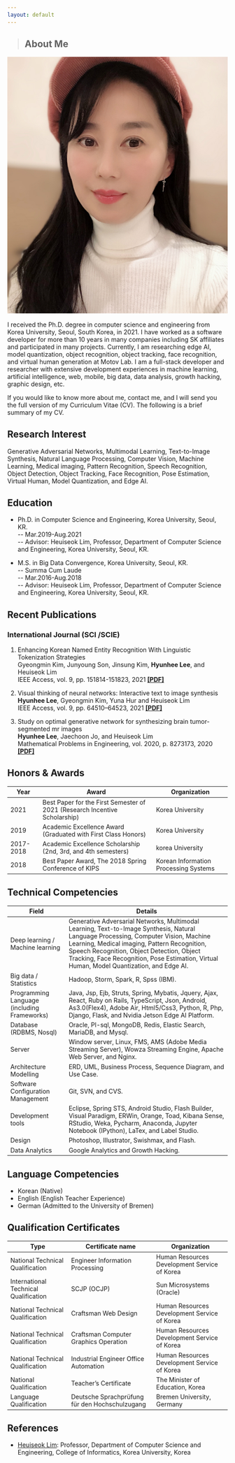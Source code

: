 ```yaml
---
layout: default
---
```


> ##  About Me

<img class="profile-picture" src="me7.jpg">

I received the Ph.D. degree in computer science and engineering from Korea University, Seoul, South Korea, in 2021. I have worked as a software developer for more than 10 years in many companies including SK affiliates and participated in many projects. Currently, I am researching edge AI, model quantization, object recognition, object tracking, face recognition, and virtual human generation at Motov Lab. I am a full-stack developer and researcher with extensive development experiences in machine learning, artificial intelligence, web, mobile, big data, data analysis, growth hacking, graphic design, etc. 

If you would like to know more about me, contact me, and I will send you the full version of my Curriculum Vitae (CV). The following is a brief summary of my CV. 

## Research Interest

Generative Adversarial Networks, Multimodal Learning, Text-to-Image Synthesis, Natural Language Processing, Computer Vision, Machine Learning, Medical imaging, Pattern Recognition, Speech Recognition, Object Detection, Object Tracking, Face Recognition, Pose Estimation, Virtual Human, Model Quantization, and Edge AI.

## Education


* Ph.D. in Computer Science and Engineering, Korea University, Seoul, KR. <br>
-- Mar.2019-Aug.2021 <br>
-- Advisor: Heuiseok Lim, Professor, Department of Computer Science and Engineering, Korea University, Seoul, KR.


* M.S. in Big Data Convergence, Korea University, Seoul, KR. <br>
-- Summa Cum Laude <br>
-- Mar.2016-Aug.2018 <br>
-- Advisor: Heuiseok Lim, Professor, Department of Computer Science and Engineering, Korea University, Seoul, KR.

## Recent Publications
### International Journal (SCI /SCIE)

1. Enhancing Korean Named Entity Recognition With Linguistic Tokenization Strategies <br>
Gyeongmin Kim, Junyoung Son, Jinsung Kim, **Hyunhee Lee**, and Heuiseok Lim <br>
IEEE Access, vol. 9, pp. 151814-151823, 2021 **[[PDF]](https://ieeexplore.ieee.org/document/9610031)**

2. Visual thinking of neural networks: Interactive text to image synthesis <br>
**Hyunhee Lee**, Gyeongmin Kim, Yuna Hur and Heuiseok Lim <br>
IEEE Access, vol. 9, pp. 64510–64523, 2021 **[[PDF]](https://ieeexplore.ieee.org/document/9410550)**

3. Study on optimal generative network for synthesizing brain tumor-segmented mr images <br>
**Hyunhee Lee**, Jaechoon Jo, and Heuiseok Lim <br>
Mathematical Problems in Engineering, vol. 2020, p. 8273173, 2020 **[[PDF]](https://www.hindawi.com/journals/mpe/2020/8273173/)**

## Honors & Awards

Year | Award | Organization
-----|-------|--------
2021 | Best Paper for the First Semester of 2021 (Research Incentive Scholarship)  | Korea University
2019 | Academic Excellence Award (Graduated with First Class Honors) | Korea University
2017-2018 | Academic Excellence Scholarship (2nd, 3rd, and 4th semesters) | korea University
2018 | Best Paper Award, The 2018 Spring Conference of KIPS | Korean Information Processing Systems

## Technical Competencies

Field | Details 
-----|-------
Deep learning / Machine learning | Generative Adversarial Networks, Multimodal Learning, Text-to-Image Synthesis, Natural Language Processing, Computer Vision, Machine Learning, Medical imaging, Pattern Recognition, Speech Recognition, Object Detection, Object Tracking, Face Recognition, Pose Estimation, Virtual Human, Model Quantization, and Edge AI.
Big data / Statistics | Hadoop, Storm, Spark, R, Spss (IBM).
Programming Language (including Frameworks) | Java, Jsp, Ejb, Struts, Spring, Mybatis, Jquery, Ajax, React, Ruby on Rails, TypeScript, Json, Android, As3.0(Flex4), Adobe Air, Html5/Css3, Python, R, Php, Django, Flask, and Nvidia Jetson Edge AI Platform.
Database (RDBMS, Nosql) | Oracle, Pl-sql, MongoDB, Redis, Elastic Search, MariaDB, and Mysql.
Server | Window server, Linux, FMS, AMS (Adobe Media Streaming Server), Wowza Streaming Engine, Apache Web Server, and Nginx.
Architecture Modelling | ERD, UML, Business Process, Sequence Diagram, and Use Case.
Software Configuration Management | Git, SVN, and CVS.
Development tools | Eclipse, Spring STS, Android Studio, Flash Builder, Visual Paradigm, ERWin, Orange, Toad, Kibana Sense, RStudio, Weka, Pycharm, Anaconda, Jupyter Notebook (IPython), LaTex, and Label Studio.
Design | Photoshop, Illustrator, Swishmax, and Flash.
Data Analytics | Google Analytics and Growth Hacking.

## Language Competencies 

* Korean (Native)
* English (English Teacher Experience)
* German (Admitted to the University of Bremen)

## Qualification Certificates

Type | Certificate name | Organization
-----|-------|--------
National Technical Qualification | Engineer Information Processing | Human Resources Development Service of Korea
International Technical Qualification | SCJP (OCJP) | Sun Microsystems (Oracle)
National Technical Qualification | Craftsman Web Design | Human Resources Development Service of Korea
National Technical Qualification | Craftsman Computer Graphics Operation | Human Resources Development Service of Korea
National Technical Qualification | Industrial Engineer Office Automation | Human Resources Development Service of Korea
National Qualification | Teacher’s Certificate | The Minister of Education, Korea
Language Qualification | Deutsche Sprachprüfung für den Hochschulzugang | Bremen University, Germany


## References

* [Heuiseok Lim](http://blp.korea.ac.kr/?page_id=3589): Professor, Department of Computer Science and Engineering, College of Informatics, Korea University, Korea <br>
